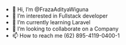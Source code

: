 - 👋 Hi, I’m @FrazaAdityaWiguna
- 👀 I’m interested in Fullstack developer
- 🌱 I’m currently learning Laravel
- 💞️ I’m looking to collaborate on a Company
- 📫 How to reach me (62) 895-4119-0400-1

<!---
FrazaAdityaWiguna/FrazaAdityaWiguna is a ✨ special ✨ repository because its `README.md` (this file) appears on your GitHub profile.
You can click the Preview link to take a look at your changes.
--->
